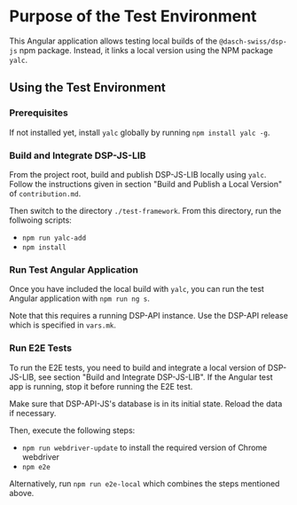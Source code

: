 # Purpose of the Test Environment

This Angular application allows testing local builds of the `@dasch-swiss/dsp-js` npm package.
Instead, it links a local version using the NPM package `yalc`.

## Using the Test Environment

### Prerequisites

If not installed yet, install `yalc` globally by running `npm install yalc -g`.

### Build and Integrate DSP-JS-LIB

From the project root, build and publish DSP-JS-LIB locally using `yalc`.
Follow the instructions given in section "Build and Publish a Local Version" of `contribution.md`.

Then switch to the directory `./test-framework`. 
From this directory, run the follwoing scripts:
- `npm run yalc-add`
- `npm install`

### Run Test Angular Application

Once you have included the local build with `yalc`,
you can run the test Angular application with `npm run ng s`.

Note that this requires a running DSP-API instance.
Use the DSP-API release which is specified in `vars.mk`. 

### Run E2E Tests

To run the E2E tests, you need to build and integrate a local version of DSP-JS-LIB,
see section "Build and Integrate DSP-JS-LIB". 
If the Angular test app is running, stop it before running the E2E test.

Make sure that DSP-API-JS's database is in its initial state. Reload the data if necessary.

Then, execute the following steps:
- `npm run webdriver-update` to install the required version of Chrome webdriver
- `npm e2e`

Alternatively, run `npm run e2e-local` which combines the steps mentioned above.
